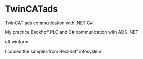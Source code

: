 # TwinCATads
TwinCAT ads communication with .NET C#

My practice Beckhoff PLC and C# communication with ADS .NET

c# winform 

I copied the samples from Beckhoff infosystem.
